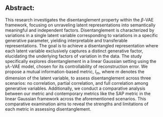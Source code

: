 ## Abstract:
This research investigates the disentanglement property within the $\beta$-VAE framework, focusing on unraveling latent representations into semantically meaningful and independent factors. Disentanglement is characterized by variations in a single latent variable corresponding to variations in a specific generative parameter, yielding interpretable and transferable representations. The goal is to achieve a disentangled representation where each latent variable exclusively captures a distinct generative factor, elucidating the underlying factors of variation in the data. The study specifically explores disentanglement in a linear Gaussian setting using the $\gamma\lambda$-VAE model, chosen for its controllability of reconstruction error. We propose a mutual information-based metric, $I_m$, where $m$ denotes the dimension of the latent variable, to assess disentanglement across three scenarios: no correlation, partial correlation, and full correlation among generative variables. Additionally, we conduct a comparative analysis between our metric and contemporary metrics like the SAP metric in the linear Gaussian framework across the aforementioned scenarios. This comparative examination aims to reveal the strengths and limitations of each metric in assessing disentanglement.
